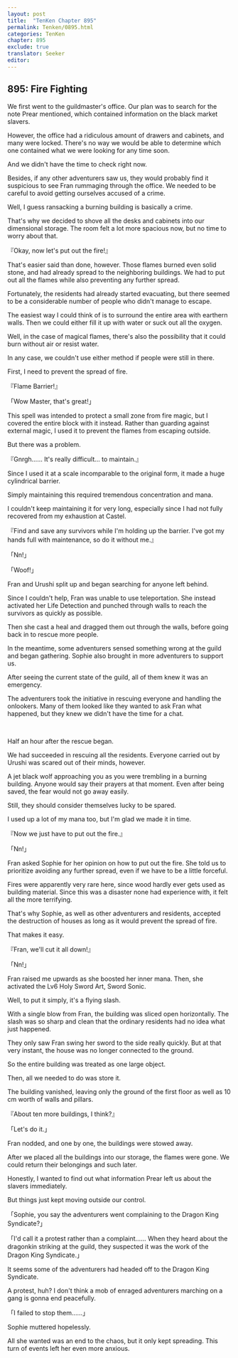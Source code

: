 ```yaml
---
layout: post
title:  "TenKen Chapter 895"
permalink: Tenken/0895.html
categories: TenKen
chapter: 895
exclude: true
translator: Seeker
editor: 
---
```

<h2>895: Fire Fighting</h2>

 We first went to the guildmaster's office. Our plan was to search for the note Prear mentioned, which contained information on the black market slavers.

 However, the office had a ridiculous amount of drawers and cabinets, and many were locked. There's no way we would be able to determine which one contained what we were looking for any time soon.

 And we didn't have the time to check right now.

 Besides, if any other adventurers saw us, they would probably find it suspicious to see Fran rummaging through the office. We needed to be careful to avoid getting ourselves accused of a crime.

 Well, I guess ransacking a burning building is basically a crime.

 That's why we decided to shove all the desks and cabinets into our dimensional storage. The room felt a lot more spacious now, but no time to worry about that.

『Okay, now let's put out the fire!』

 That's easier said than done, however. Those flames burned even solid stone, and had already spread to the neighboring buildings. We had to put out all the flames while also preventing any further spread.

 Fortunately, the residents had already started evacuating, but there seemed to be a considerable number of people who didn't manage to escape.

 The easiest way I could think of is to surround the entire area with earthern walls. Then we could either fill it up with water or suck out all the oxygen.

 Well, in the case of magical flames, there's also the possibility that it could burn without air or resist water.

 In any case, we couldn't use either method if people were still in there.

 First, I need to prevent the spread of fire.

『Flame Barrier!』

「Wow Master, that's great!」

 This spell was intended to protect a small zone from fire magic, but I covered the entire block with it instead. Rather than guarding against external magic, I used it to prevent the flames from escaping outside.

 But there was a problem.

『Gnrgh…… It's really difficult… to maintain.』

 Since I used it at a scale incomparable to the original form, it made a huge cylindrical barrier.

 Simply maintaining this required tremendous concentration and mana.

 I couldn't keep maintaining it for very long, especially since I had not fully recovered from my exhaustion at Castel.

『Find and save any survivors while I'm holding up the barrier. I've got my hands full with maintenance, so do it without me.』

「Nn!」

「Woof!」

 Fran and Urushi split up and began searching for anyone left behind.

 Since I couldn't help, Fran was unable to use teleportation. She instead activated her Life Detection and punched through walls to reach the survivors as quickly as possible.

 Then she cast a heal and dragged them out through the walls, before going back in to rescue more people.

 In the meantime, some adventurers sensed something wrong at the guild and began gathering. Sophie also brought in more adventurers to support us.

 After seeing the current state of the guild, all of them knew it was an emergency.

 The adventurers took the initiative in rescuing everyone and handling the onlookers. Many of them looked like they wanted to ask Fran what happened, but they knew we didn't have the time for a chat.

<br>

 Half an hour after the rescue began.

 We had succeeded in rescuing all the residents. Everyone carried out by Urushi was scared out of their minds, however.

 A jet black wolf approaching you as you were trembling in a burning building. Anyone would say their prayers at that moment. Even after being saved, the fear would not go away easily.

 Still, they should consider themselves lucky to be spared.

 I used up a lot of my mana too, but I'm glad we made it in time.

『Now we just have to put out the fire.』

「Nn!」

 Fran asked Sophie for her opinion on how to put out the fire. She told us to prioritize avoiding any further spread, even if we have to be a little forceful.

 Fires were apparently very rare here, since wood hardly ever gets used as building material. Since this was a disaster none had experience with, it felt all the more terrifying.

 That's why Sophie, as well as other adventurers and residents, accepted the destruction of houses as long as it would prevent the spread of fire.

 That makes it easy.

『Fran, we'll cut it all down!』

「Nn!」

 Fran raised me upwards as she boosted her inner mana. Then, she activated the Lv6 Holy Sword Art, Sword Sonic.

 Well, to put it simply, it's a flying slash.

 With a single blow from Fran, the building was sliced open horizontally. The slash was so sharp and clean that the ordinary residents had no idea what just happened.

 They only saw Fran swing her sword to the side really quickly. But at that very instant, the house was no longer connected to the ground.

 So the entire building was treated as one large object.

 Then, all we needed to do was store it.

 The building vanished, leaving only the ground of the first floor as well as 10 cm worth of walls and pillars.

『About ten more buildings, I think?』

「Let's do it.」

 Fran nodded, and one by one, the buildings were stowed away.

 After we placed all the buildings into our storage, the flames were gone. We could return their belongings and such later.

 Honestly, I wanted to find out what information Prear left us about the slavers immediately.

 But things just kept moving outside our control.

「Sophie, you say the adventurers went complaining to the Dragon King Syndicate?」

「I'd call it a protest rather than a complaint…… When they heard about the dragonkin striking at the guild, they suspected it was the work of the Dragon King Syndicate.」

 It seems some of the adventurers had headed off to the Dragon King Syndicate.

 A protest, huh? I don't think a mob of enraged adventurers marching on a gang is gonna end peacefully.

「I failed to stop them……」

 Sophie muttered hopelessly.

 All she wanted was an end to the chaos, but it only kept spreading. This turn of events left her even more anxious.



